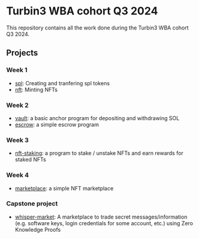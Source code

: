 # Turbin3 WBA cohort Q3 2024

This repository contains all the work done during the Turbin3 WBA cohort Q3 2024.

## Projects

### Week 1

- [spl](./week1/spl): Creating and tranfering spl tokens
- [nft](./week1/nft): Minting NFTs

### Week 2

- [vault](./week2/vault): a basic anchor program for depositing and withdrawing SOL
- [escrow](./week2/escrow): a simple escrow program

### Week 3

- [nft-staking](./week3/nft-staking): a program to stake / unstake NFTs and earn rewards for staked NFTs

### Week 4

- [marketplace](./week4/marketplace): a simple NFT marketplace

### Capstone project

- [whisper-market](./capstone/whisper-market): A marketplace to trade secret messages/information (e.g. software keys, login credentials for some account, etc.) using Zero Knowledge Proofs

